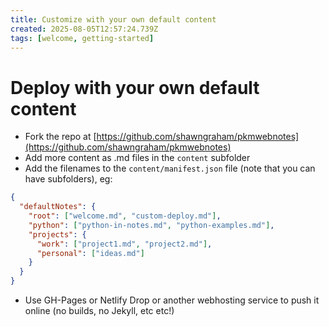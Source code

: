 ```yaml
---
title: Customize with your own default content
created: 2025-08-05T12:57:24.739Z
tags: [welcome, getting-started]
---
```


# Deploy with your own default content

- Fork the repo at [https://github.com/shawngraham/pkmwebnotes](https://github.com/shawngraham/pkmwebnotes)
- Add more content as .md files in the `content` subfolder
- Add the filenames to the `content/manifest.json` file (note that you can have subfolders), eg:

```json
{
  "defaultNotes": {
    "root": ["welcome.md", "custom-deploy.md"],
    "python": ["python-in-notes.md", "python-examples.md"],
    "projects": {
      "work": ["project1.md", "project2.md"],
      "personal": ["ideas.md"]
    }
  }
}
```

- Use GH-Pages or Netlify Drop or another webhosting service to push it online (no builds, no Jekyll, etc etc!)
